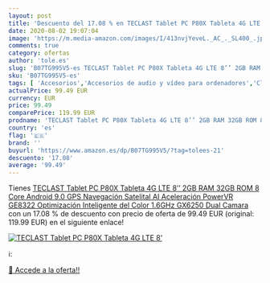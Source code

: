 ```yaml
---
layout: post
title: 'Descuento del 17.08 % en TECLAST Tablet PC P80X Tableta 4G LTE 8’'
date: 2020-08-02 19:07:04
image: 'https://m.media-amazon.com/images/I/413nvjYeveL._AC_._SL400_.jpg'
comments: true
category: ofertas
author: 'tole.es'
slug: 'B07TG995V5-es TECLAST Tablet PC P80X Tableta 4G LTE 8’’ 2GB RAM 32GB ROM...'
sku: 'B07TG995V5-es'
tags: [ 'Accesorios','Accesorios de audio y vídeo para ordenadores','Clientes de streaming','Dispositivos para el streaming','Electrónica','Equipos de audio y Hi-Fi','Informática','Smartwatches','Tablets','Tecnología para vestir','Webcams y telefonía VoIP','android', ]
actualPrice: 99.49 EUR
currency: EUR
price: 99.49
comparePrice: 119.99 EUR
prodname: 'TECLAST Tablet PC P80X Tableta 4G LTE 8’’ 2GB RAM 32GB ROM 8 Core Android 9.0 GPS Navegación Satelital AI Aceleración PowerVR GE8322 Optimización Inteligente del Color 1.6GHz GX6250 Dual Camara'
country: 'es'
flag: '🇪🇸'
brand: ''
buyurl: 'https://www.amazon.es/dp/B07TG995V5/?tag=tolees-21'
descuento: '17.08'
average: '99.49'
---
```


Tienes [TECLAST Tablet PC P80X Tableta 4G LTE 8’’ 2GB RAM 32GB ROM 8 Core Android 9.0 GPS Navegación Satelital AI Aceleración PowerVR GE8322 Optimización Inteligente del Color 1.6GHz GX6250 Dual Camara](https://www.amazon.es/dp/B07TG995V5/?tag=tolees-21) con un 17.08 % de descuento con precio de oferta de 99.49 EUR (original: 119.99 EUR) en el siguiente enlace!

[![TECLAST Tablet PC P80X Tableta 4G LTE 8’](https://m.media-amazon.com/images/I/413nvjYeveL._AC_._SL400_.jpg)](https://www.amazon.es/dp/B07TG995V5/?tag=tolees-21)

ℹ️:


[🛒 Accede a la oferta!!](https://www.amazon.es/dp/B07TG995V5/?tag=tolees-21)
